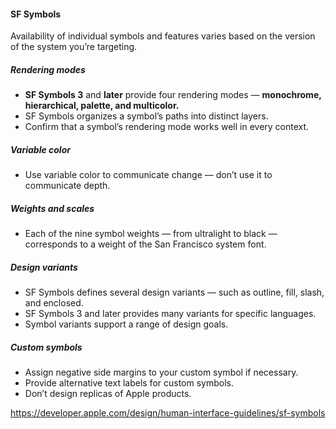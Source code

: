 #### SF Symbols

Availability of individual symbols and features varies based on the version of the system you’re targeting.

##### Rendering modes
- **SF Symbols 3** and **later** provide four rendering modes — **monochrome, hierarchical, palette, and multicolor.**
- SF Symbols organizes a symbol’s paths into distinct layers.
- Confirm that a symbol’s rendering mode works well in every context.

##### Variable color
- Use variable color to communicate change — don’t use it to communicate depth.

##### Weights and scales
- Each of the nine symbol weights — from ultralight to black — corresponds to a weight of the San Francisco system font.

##### Design variants
- SF Symbols defines several design variants — such as outline, fill, slash, and enclosed.
- SF Symbols 3 and later provides many variants for specific languages.
- Symbol variants support a range of design goals.

##### Custom symbols
- Assign negative side margins to your custom symbol if necessary.
- Provide alternative text labels for custom symbols.
- Don’t design replicas of Apple products.

https://developer.apple.com/design/human-interface-guidelines/sf-symbols
